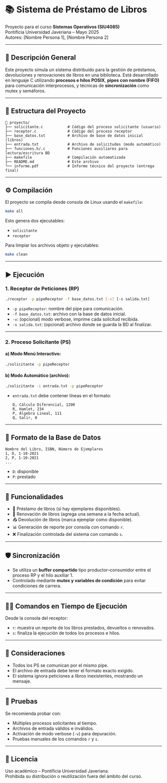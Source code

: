 # 📚 Sistema de Préstamo de Libros

Proyecto para el curso **Sistemas Operativos (SIU4085)**  
Pontificia Universidad Javeriana – Mayo 2025  
Autores: [Nombre Persona 1], [Nombre Persona 2]  

---

## 📝 Descripción General

Este proyecto simula un sistema distribuido para la gestión de préstamos, devoluciones y renovaciones de libros en una biblioteca. Está desarrollado en lenguaje C utilizando **procesos e hilos POSIX**, **pipes con nombre (FIFO)** para comunicación interprocesos, y técnicas de **sincronización** como mutex y semáforos.

---

## 🧱 Estructura del Proyecto

```
📁 proyecto/
├── solicitante.c           # Código del proceso solicitante (usuario)
├── receptor.c              # Código del proceso receptor
├── base_datos.txt          # Archivo de base de datos inicial (libros)
├── entrada.txt             # Archivo de solicitudes (modo automático)
├── funciones.h/.c          # Funciones auxiliares para lectura/escritura BD
├── makefile                # Compilación automatizada
├── README.md               # Este archivo
└── informe.pdf             # Informe técnico del proyecto (entrega final)
```

---

## ⚙️ Compilación

El proyecto se compila desde consola de Linux usando el `makefile`:

```bash
make all
```

Esto genera dos ejecutables:

- `solicitante`
- `receptor`

Para limpiar los archivos objeto y ejecutables:

```bash
make clean
```

---

## ▶️ Ejecución

### 1. Receptor de Peticiones (RP)

```bash
./receptor -p pipeReceptor -f base_datos.txt [-v] [-s salida.txt]
```

- `-p pipeReceptor`: nombre del pipe para comunicación.
- `-f base_datos.txt`: archivo con la base de datos inicial.
- `-v`: (opcional) modo verbose, imprime cada solicitud recibida.
- `-s salida.txt`: (opcional) archivo donde se guarda la BD al finalizar.

---

### 2. Proceso Solicitante (PS)

#### a) Modo Menú Interactivo:

```bash
./solicitante -p pipeReceptor
```

#### b) Modo Automático (archivo):

```bash
./solicitante -i entrada.txt -p pipeReceptor
```

- `entrada.txt` debe contener líneas en el formato:
  ```
  D, Cálculo Diferencial, 1200
  R, Hamlet, 234
  P, Álgebra Lineal, 111
  Q, Salir, 0
  ```

---

## 📂 Formato de la Base de Datos

```
Nombre del Libro, ISBN, Número de Ejemplares
1, D, 1-10-2021
2, P, 1-10-2021
...
```

- `D`: disponible  
- `P`: prestado

---

## 🔄 Funcionalidades

- 📘 Préstamo de libros (si hay ejemplares disponibles).
- 🔁 Renovación de libros (agrega una semana a la fecha actual).
- 📤 Devolución de libros (marca ejemplar como disponible).
- 📊 Generación de reporte por consola con comando `r`.
- ❌ Finalización controlada del sistema con comando `s`.

---

## 🛡️ Sincronización

- Se utiliza un **buffer compartido** tipo productor–consumidor entre el proceso RP y el hilo auxiliar 1.
- Controlado mediante **mutex y variables de condición** para evitar condiciones de carrera.

---

## 👨‍💻 Comandos en Tiempo de Ejecución

Desde la consola del receptor:

- `r`: muestra un reporte de los libros prestados, devueltos o renovados.
- `s`: finaliza la ejecución de todos los procesos e hilos.

---

## 📌 Consideraciones

- Todos los PS se comunican por el mismo pipe.
- El archivo de entrada debe tener el formato exacto exigido.
- El sistema ignora peticiones a libros inexistentes, mostrando un mensaje.

---

## 🧪 Pruebas

Se recomienda probar con:

- Múltiples procesos solicitantes al tiempo.
- Archivos de entrada válidos e inválidos.
- Activación de modo verbose (`-v`) para depuración.
- Pruebas manuales de los comandos `r` y `s`.

---

## 📄 Licencia

Uso académico – Pontificia Universidad Javeriana.  
Prohibida su distribución o reutilización fuera del ámbito del curso.
